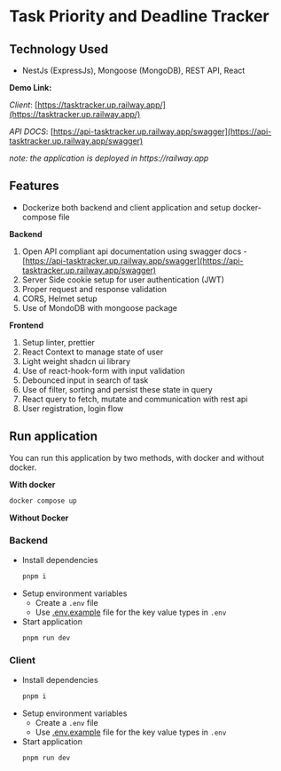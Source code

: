 # Task Priority and Deadline Tracker

## Technology Used

- NestJs (ExpressJs), Mongoose (MongoDB), REST API, React

**Demo Link:**

_Client_: [https://tasktracker.up.railway.app/](https://tasktracker.up.railway.app/)

_API DOCS_: [https://api-tasktracker.up.railway.app/swagger](https://api-tasktracker.up.railway.app/swagger)

_note: the application is deployed in https://railway.app_

## Features

- Dockerize both backend and client application and setup docker-compose file

**Backend**

1. Open API compliant api documentation using swagger docs - [https://api-tasktracker.up.railway.app/swagger](https://api-tasktracker.up.railway.app/swagger)
1. Server Side cookie setup for user authentication (JWT)
1. Proper request and response validation
1. CORS, Helmet setup
1. Use of MondoDB with mongoose package

**Frontend**

1. Setup linter, prettier
1. React Context to manage state of user
1. Light weight shadcn ui library
1. Use of react-hook-form with input validation
1. Debounced input in search of task
1. Use of filter, sorting and persist these state in query
1. React query to fetch, mutate and communication with rest api
1. User registration, login flow

## Run application

You can run this application by two methods, with docker and without docker.

**With docker**

```bash
docker compose up
```

**Without Docker**

### Backend

- Install dependencies
  ```bash
  pnpm i
  ```
- Setup environment variables
  - Create a `.env` file
  - Use [.env.example](.env.example) file for the key value types in `.env`
- Start application
  ```bash
  pnpm run dev
  ```

### Client

- Install dependencies
  ```bash
  pnpm i
  ```
- Setup environment variables
  - Create a `.env` file
  - Use [.env.example](.env.example) file for the key value types in `.env`
- Start application
  ```bash
  pnpm run dev
  ```
